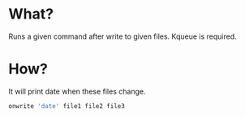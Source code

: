 # What?
Runs a given command after write to given files.
Kqueue is required.

# How?
It will print date when these files change.
```bash
onwrite 'date' file1 file2 file3
```
